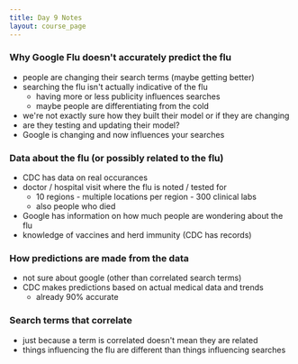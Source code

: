 ```yaml
---
title: Day 9 Notes
layout: course_page
---
```


### Why Google Flu doesn't accurately predict the flu
- people are changing their search terms (maybe getting better)
- searching the flu isn't actually indicative of the flu
  - having more or less publicity influences searches
  - maybe people are differentiating from the cold
- we're not exactly sure how they built their model or if they are changing
- are they testing and updating their model?
- Google is changing and now influences your searches

### Data about the flu (or possibly related to the flu)
- CDC has data on real occurances
- doctor / hospital visit where the flu is noted / tested for
  - 10 regions - multiple locations per region - 300 clinical labs
  - also people who died
- Google has information on how much people are wondering about the flu
- knowledge of vaccines and herd immunity (CDC has records)

### How predictions are made from the data
- not sure about google (other than correlated search terms)
- CDC makes predictions based on actual medical data and trends
  - already 90% accurate

### Search terms that correlate 
- just because a term is correlated doesn't mean they are related
- things influencing the flu are different than things influencing searches
